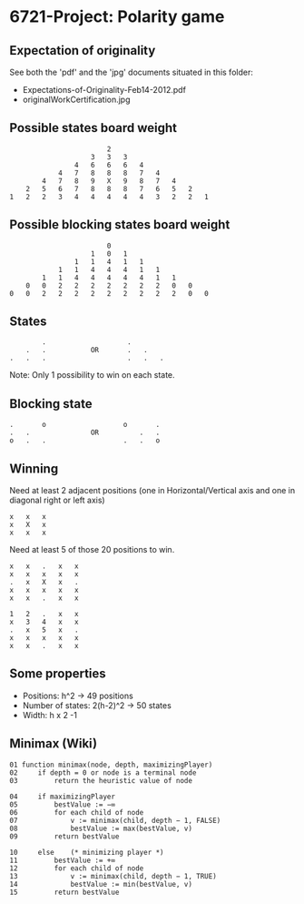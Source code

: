 # 6721-Project: Polarity game


Expectation of originality
--------------------------

See both the 'pdf' and the 'jpg' documents situated in this folder:

* Expectations-of-Originality-Feb14-2012.pdf
* originalWorkCertification.jpg

Possible states board weight
----------------------------

                            2
                        3   3   3
                    4   6   6   6   4
                4   7   8   8   8   7   4
            4   7   8   9   X   9   8   7   4
        2   5   6   7   8   8   8   7   6   5   2
    1   2   2   3   4   4   4   4   4   3   2   2   1


Possible blocking states board weight
-------------------------------------

                            0
                        1   0   1
                    1   1   4   1   1
                1   1   4   4   4   1   1
            1   1   4   4   4   4   4   1   1
        0   0   2   2   2   2   2   2   2   0   0
    0   0   2   2   2   2   2   2   2   2   2   0   0



States
------

            .                    .
        .   .           OR       .   .
    .   .   .                    .   .   .

Note: Only 1 possibility to win on each state.


Blocking state
--------------

    .       o                   o       .
    .   .               OR          .   .
    o   .   .                   .   .   o
    
Winning
-------

Need at least 2 adjacent positions 
(one in Horizontal/Vertical axis and one in diagonal right or left axis)

    x   x   x
    x   X   x
    x   x   x

Need at least 5 of those 20 positions to win.    

    x   x   .   x   x
    x   x   x   x   x
    .   x   X   x   .
    x   x   x   x   x
    x   x   .   x   x 
    
    1   2   .   x   x
    x   3   4   x   x
    .   x   5   x   .
    x   x   x   x   x
    x   x   .   x   x 


Some properties
--------------------------------

* Positions: h^2                          -> 49 positions
* Number of states: 2(h-2)^2              -> 50 states
* Width: h x 2 -1


Minimax (Wiki)
--------------

    01 function minimax(node, depth, maximizingPlayer)
    02     if depth = 0 or node is a terminal node
    03         return the heuristic value of node

    04     if maximizingPlayer
    05         bestValue := −∞
    06         for each child of node
    07             v := minimax(child, depth − 1, FALSE)
    08             bestValue := max(bestValue, v)
    09         return bestValue

    10     else    (* minimizing player *)
    11         bestValue := +∞
    12         for each child of node
    13             v := minimax(child, depth − 1, TRUE)
    14             bestValue := min(bestValue, v)
    15         return bestValue
